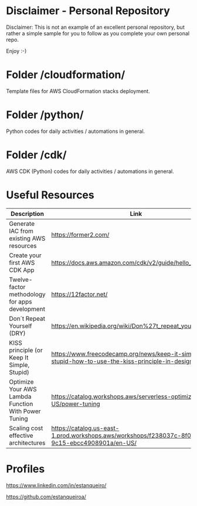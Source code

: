 # Disclaimer - Personal Repository

Disclaimer: This is not an example of an excellent personal repository, but rather a simple sample for you to follow as you complete your own personal repo. 

Enjoy :-)

# Folder /cloudformation/

Template files for AWS CloudFormation stacks deployment.

# Folder /python/

Python codes for daily activities / automations in general.

# Folder /cdk/

AWS CDK (Python) codes for daily activities / automations in general.

# Useful Resources

| Description  | Link | Topic |
| -------------| ---- | ----- |
| Generate IAC from existing AWS resources  | https://former2.com/ | DevOps |
| Create your first AWS CDK App | https://docs.aws.amazon.com/cdk/v2/guide/hello_world.html | DevOps |
| Twelve-factor methodology for apps development | https://12factor.net/ | DevOps |
| Don´t Repeat Yourself (DRY) | https://en.wikipedia.org/wiki/Don%27t_repeat_yourself | DevOps |
| KISS principle (or Keep It Simple, Stupid) | https://www.freecodecamp.org/news/keep-it-simple-stupid-how-to-use-the-kiss-principle-in-design/ | DevOps |
| Optimize Your AWS Lambda Function With Power Tuning | https://catalog.workshops.aws/serverless-optimization/en-US/power-tuning | FinOps |
| Scaling cost effective architectures | https://catalog.us-east-1.prod.workshops.aws/workshops/f238037c-8f0b-446e-9c15-ebcc4908901a/en-US/ | FinOps |

# Profiles

https://www.linkedin.com/in/estanqueiro/

https://github.com/estanqueiroa/
